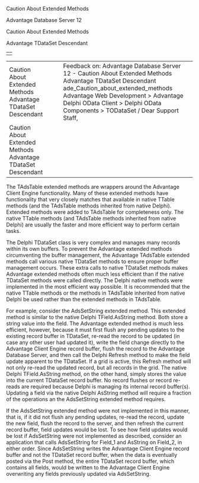 Caution About Extended Methods




Advantage Database Server 12  

Caution About Extended Methods

Advantage TDataSet Descendant

|  |
| --- |
|  |

|  |  |  |  |  |
| --- | --- | --- | --- | --- |
| Caution About Extended Methods  Advantage TDataSet Descendant |  |  | Feedback on: Advantage Database Server 12 - Caution About Extended Methods Advantage TDataSet Descendant ade\_Caution\_about\_extended\_methods Advantage Web Development > Advantage Delphi OData Client > Delphi OData Components > TODataSet / Dear Support Staff, |  |
| Caution About Extended Methods  Advantage TDataSet Descendant |  |  |  |  |

The TAdsTable extended methods are wrappers around the Advantage Client Engine functionality. Many of these extended methods have functionality that very closely matches that available in native TTable methods (and the TAdsTable methods inherited from native Delphi). Extended methods were added to TAdsTable for completeness only. The native TTable methods (and TAdsTable methods inherited from native Delphi) are usually the faster and more efficient way to perform certain tasks.

The Delphi TDataSet class is very complex and manages many records within its own buffers. To prevent the Advantage extended methods circumventing the buffer management, the Advantage TAdsTable extended methods call various native TDataSet methods to ensure proper buffer management occurs. These extra calls to native TDataSet methods makes Advantage extended methods often much less efficient than if the native TDataSet methods were called directly. The Delphi native methods were implemented in the most efficient way possible. It is recommended that the native TTable methods or the methods in TAdsTable inherited from native Delphi be used rather than the extended methods in TAdsTable.

For example, consider the AdsSetString extended method. This extended method is similar to the native Delphi TField.AsString method. Both store a string value into the field. The Advantage extended method is much less efficient, however, because it must first flush any pending updates to the existing record buffer in TDataSet, re-read the record to be updated (in case any other user had updated it), write the field change directly to the Advantage Client Engine record buffer, flush the record to the Advantage Database Server, and then call the Delphi Refresh method to make the field update apparent to the TDataSet. If a grid is active, this Refresh method will not only re-read the updated record, but all records in the grid. The native Delphi TField.AsString method, on the other hand, simply stores the value into the current TDataSet record buffer. No record flushes or record re-reads are required because Delphi is managing its internal record buffer(s). Updating a field via the native Delphi AsString method will require a fraction of the operations an the AdsSetString extended method requires.

If the AdsSetString extended method were not implemented in this manner, that is, if it did not flush any pending updates, re-read the record, update the new field, flush the record to the server, and then refresh the current record buffer, field updates would be lost. To see how field updates would be lost if AdsSetString were not implemented as described, consider an application that calls AdsSetString for Field\_1 and AsString on Field\_2, in either order. Since AdsSetString writes the Advantage Client Engine record buffer and not the TDataSet record buffer, when the data is eventually posted via the Post method, the entire TDataSet record buffer, which contains all fields, would be written to the Advantage Client Engine overwriting any fields previously updated via AdsSetString.